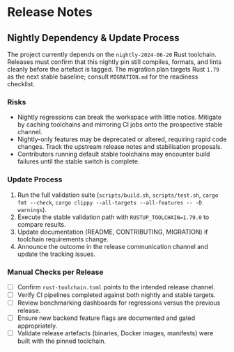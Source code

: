 # Release Notes

## Nightly Dependency & Update Process

The project currently depends on the `nightly-2024-06-20` Rust toolchain. Releases must confirm that this nightly pin still compiles, formats, and lints cleanly before the artefact is tagged. The migration plan targets Rust `1.79` as the next stable baseline; consult `MIGRATION.md` for the readiness checklist.

### Risks

- Nightly regressions can break the workspace with little notice. Mitigate by caching toolchains and mirroring CI jobs onto the prospective stable channel.
- Nightly-only features may be deprecated or altered, requiring rapid code changes. Track the upstream release notes and stabilisation proposals.
- Contributors running default stable toolchains may encounter build failures until the stable switch is complete.

### Update Process

1. Run the full validation suite (`scripts/build.sh`, `scripts/test.sh`, `cargo fmt --check`, `cargo clippy --all-targets --all-features -- -D warnings`).
2. Execute the stable validation path with `RUSTUP_TOOLCHAIN=1.79.0` to compare results.
3. Update documentation (README, CONTRIBUTING, MIGRATION) if toolchain requirements change.
4. Announce the outcome in the release communication channel and update the tracking issues.

### Manual Checks per Release

- [ ] Confirm `rust-toolchain.toml` points to the intended release channel.
- [ ] Verify CI pipelines completed against both nightly and stable targets.
- [ ] Review benchmarking dashboards for regressions versus the previous release.
- [ ] Ensure new backend feature flags are documented and gated appropriately.
- [ ] Validate release artefacts (binaries, Docker images, manifests) were built with the pinned toolchain.
